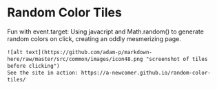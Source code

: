 <h1>Random Color Tiles</h1>
    Fun with event.target: Using javacript and Math.random() to generate random colors on click, creating an oddly mesmerizing page.

    ![alt text](https://github.com/adam-p/markdown-here/raw/master/src/common/images/icon48.png "screenshot of tiles before clicking")
    See the site in action: https://a-newcomer.github.io/random-color-tiles/